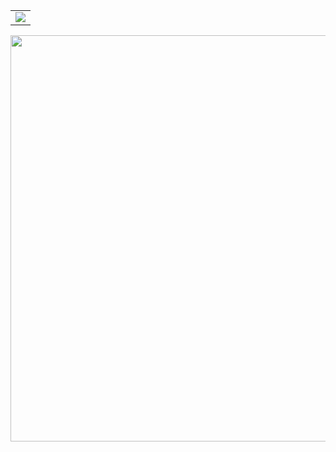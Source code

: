<table>
	<tbody>
		<tr>
			<!--td align="center">
				<img src="https://github-readme-stats.vercel.app/api/top-langs/?username=chapati&layout=compact&theme=dark&bg_color=0d1117&text_color=ffffff" />
			</td-->
			<td align="center">
				<img src="https://github-readme-stats.vercel.app/api?username=chapati&count_private=true&show_icons=true&theme=dark&hide_rank=false&include_all_commits=true" />
			</td>
		</tr>
	</tbody>
</table>

<div>
    <img src="https://devapp.sourc3.xyz/badges/chapati.png" width="650px"/>
</div>
